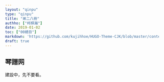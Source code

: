 ```yaml
---
layout: "qinpu"
type: "qinpu"
title: "弟二八冊"
authho: ["柯棋瀚"]
date: 2019-01-02
toc: ["00總目"]
markdown: 'https://github.com/kujihhoe/HUGO-Theme-CJK/blob/master/content/qinpu/00table/28.md'
draft: true
---
```



## 琴譜网

建設中，先不要看。
